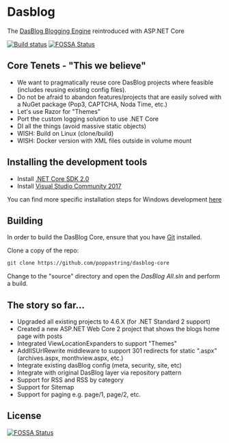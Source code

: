 # Dasblog
The [DasBlog Blogging Engine](https://msdn.microsoft.com/en-us/library/aa480016.aspx) reintroduced with ASP.NET Core

[![Build status](https://ci.appveyor.com/api/projects/status/github/poppastring/dasblog-core?branch=master&svg=true)](https://ci.appveyor.com/project/poppastring/dasblog-core)
[![FOSSA Status](https://app.fossa.io/api/projects/git%2Bgithub.com%2Fpoppastring%2Fdasblog-core.svg?type=shield)](https://app.fossa.io/projects/git%2Bgithub.com%2Fpoppastring%2Fdasblog-core?ref=badge_shield)

## Core Tenets - "This we believe"

- We want to pragmatically reuse core DasBlog projects where feasible (includes reusing existing config files).
- Do not be afraid to abandon features/projects that are easily solved with a NuGet package (Pop3, CAPTCHA, Noda Time, etc.)
- Let's use Razor for "Themes"
- Port the custom logging solution to use .NET Core
- DI all the things (avoid massive static objects)
- WISH: Build on Linux (clone/build)
- WISH: Docker version with XML files outside in volume mount


## Installing the development tools

- Install [.NET Core SDK 2.0](https://aka.ms/dotnet-sdk-2.0.0-win-gs-x64)
- Install [Visual Studio Community 2017](https://www.visualstudio.com/thank-you-downloading-visual-studio/?sku=Community&rel=15)

You can find more specific installation steps for Windows development [here](https://www.microsoft.com/net/core#windowscmd)


## Building

In order to build the DasBlog Core, ensure that you have [Git](https://git-scm.com/downloads) installed.

Clone a copy of the repo:

```bash
git clone https://github.com/poppastring/dasblog-core
```

Change to the "source" directory and open the *DasBlog All.sln* and perform a build.

## The story so far...
- Upgraded all existing projects to 4.6.X (for .NET Standard 2 support)
- Created a new ASP.NET Web Core 2 project that shows the blogs home page with posts
- Integrated ViewLocationExpanders to support "Themes"
- AddIISUrlRewrite middleware to support 301 redirects for static ".aspx" (archives.aspx, monthview.aspx, etc.)
- Integrate existing dasBlog config (meta, security, site, etc)
- Integrate with original DasBlog layer via repository pattern
- Support for RSS and RSS by category
- Support for Sitemap
- Support for paging e.g. page/1, page/2, etc.


## License
[![FOSSA Status](https://app.fossa.io/api/projects/git%2Bgithub.com%2Fpoppastring%2Fdasblog-core.svg?type=large)](https://app.fossa.io/projects/git%2Bgithub.com%2Fpoppastring%2Fdasblog-core?ref=badge_large)